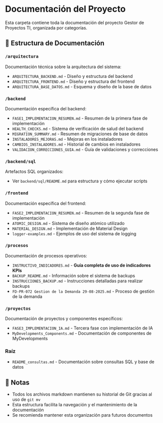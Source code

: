 # Documentación del Proyecto

Esta carpeta contiene toda la documentación del proyecto Gestor de Proyectos TI, organizada por categorías.

## 📁 Estructura de Documentación

### `/arquitectura`
Documentación técnica sobre la arquitectura del sistema:
- `ARQUITECTURA_BACKEND.md` - Diseño y estructura del backend
- `ARQUITECTURA_FRONTEND.md` - Diseño y estructura del frontend
- `ARQUITECTURA_BASE_DATOS.md` - Esquema y diseño de la base de datos

### `/backend`
Documentación específica del backend:
- `FASE1_IMPLEMENTACION_RESUMEN.md` - Resumen de la primera fase de implementación
- `HEALTH_CHECKS.md` - Sistema de verificación de salud del backend
- `MIGRATION_SUMMARY.md` - Resumen de migraciones de base de datos
- `INSTALADORES_MEJORAS.md` - Mejoras en los instaladores
- `CAMBIOS_INSTALADORES.md` - Historial de cambios en instaladores
- `VALIDACION_CORRECCIONES_GUIA.md` - Guía de validaciones y correcciones

### `/backend/sql`
Artefactos SQL organizados:
- Ver `backend/sql/README.md` para estructura y cómo ejecutar scripts

### `/frontend`
Documentación específica del frontend:
- `FASE2_IMPLEMENTACION_RESUMEN.md` - Resumen de la segunda fase de implementación
- `ATOMIC_DESIGN.md` - Sistema de diseño atómico utilizado
- `MATERIAL_DESIGN.md` - Implementación de Material Design
- `logger-examples.md` - Ejemplos de uso del sistema de logging

### `/procesos`
Documentación de procesos operativos:
- `INSTRUCTIVO_INDICADORES.md` - **Guía completa de uso de indicadores KPIs**
- `BACKUP_README.md` - Información sobre el sistema de backups
- `INSTRUCCIONES_BACKUP.md` - Instrucciones detalladas para realizar backups
- `FD-PR-072 Gestion de la Demanda 29-08-2025.md` - Proceso de gestión de la demanda

### `/proyectos`
Documentación de proyectos y componentes específicos:
- `FASE3_IMPLEMENTACION_IA.md` - Tercera fase con implementación de IA
- `MyDevelopments_Components.md` - Documentación de componentes de MyDevelopments

### Raíz
- `README_consultas.md` - Documentación sobre consultas SQL y base de datos

## 📝 Notas

- Todos los archivos markdown mantienen su historial de Git gracias al uso de `git mv`
- Esta estructura facilita la navegación y el mantenimiento de la documentación
- Se recomienda mantener esta organización para futuros documentos

